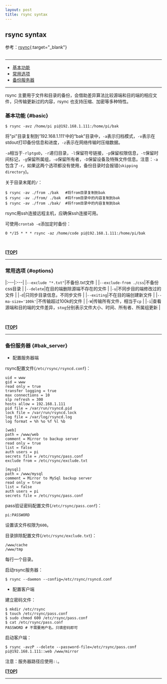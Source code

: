 ```yaml
---
layout: post
title: rsync syntax
---
```

## rsync syntax

参考：[rsync][ref1]{:target="_blank"}

[ref1]:https://rsync.samba.org/

<h2 id="top"></h2>

***

*   [基本功能](#basic)
*   [常用选项](#options)
*   [备份服务器](#bak_server)

***

rsync 主要用于文件和目录的备份，会借助差异算法比较源端和目的端的相应文件，只传输更新过的内容，rsync 也支持压缩、加密等多种特性。

### 基本功能 {#basic}

    $ rsync -avz /home/pi pi@192.168.1.111:/home/pi/bak

将"pi"目录复制到‘192.168.1.111’中的“bak”目录中，`-a`表示归档模式，`-v`表示在stdout打印备份信息和进度，`-z`表示在网络传输时压缩数据。

`-a`相当于`-rlptgoD`，`-r`递归目录，`-l`保留符号链接，`-p`保留权限信息，`-t`保留时间标记，`-g`保留所属组，`-o`保留所有者，`-D`保留设备及特殊文件信息。注意：`-a`包含了`-r`，如果这两个选项都没有使用，备份目录时会报错(`skipping directory`)。

关于目录末尾的`/`：

    $ rsync -av ./from ./bak   #将from目录复制到bak
    $ rsync -av ./from/ ./bak  #将from目录中的内容复制到bak
    $ rsync -av ./from ./bak/  #将from目录中的内容复制到bak

rsync用ssh连接远程主机，应确保ssh连接可用。

可使用`crontab -e`添加定时备份：

    0 */15 * * * rsync -az /home/code pi@192.168.1.111:/home/pi/bak

<br>

**[[TOP](#top)]**

***

### 常用选项 {#options}

|:---|:---|
|`--exclude "*.txt"`|不备份.txt文件 |
|`--exclude-from ./css`|不备份css目录 |
|`--delete`|在目的端删除源端不存在的文件 |
|`-u`|不同步目的端修改过的文件 |
|`-d`|只同步目录信息，不同步文件 |
|`--exiting`|不在目的端创建新文件 |
|`--ma-size='100k'`|不传输超过100k的文件 |
|`-W`|传输所有文件，相当于`cp` |
|`-i`|查看源端和目的端的文件差异，`stog`分别表示文件大小、时间、所有者、所属组更新 |


<br>

**[[TOP](#top)]**

***

### 备份服务器 {#bak_server}

- 配置服务器端

rsync配置文件(`/etc/rsync/rsyncd.conf`)：

    uid = www
    gid = www
    read only = true
    transfer logging = true
    max connections = 10
    slp refresh = 300
    hosts allow = 192.168.1.111
    pid file = /var/run/rsyncd.pid
    lock file = /var/run/rsyncd.lock
    log file = /var/log/rsyncd.log
    log format = %h %o %f %l %b

    [web]
    path = /www/web
    comment = Mirror to backup server
    read only = true
    list = false
    auth users = pi
    secrets file = /etc/rsync/pass.conf
    exclude from = /etc/rsync/exclude.txt

    [mysql]
    path = /www/mysql
    comment = Mirror to MySql backup server
    read only = true
    list = false
    auth users = pi
    secrets file = /etc/rsync/pass.conf

pass验证密码配置文件(`/etc/rsync/pass.conf`)：

    pi:PASSWORD

设置该文件权限为`600`。

目录排除配置文件(`/etc/rsync/exclude.txt`)：

    /www/cache
    /www/tmp

每行一个目录。

启动rsync服务器：

    $ rsync --daemon --config=/etc/rsync/rsyncd.conf

- 配置客户端

建立密码文件：

    $ mkdir /etc/rsync
    $ touch /etc/rsync/pass.conf
    $ sudo chmod 600 /etc/rsync/pass.conf
    $ cat /etc/rsync/pass.conf
    PASSWORD # 不需要用户名，只填密码即可

启动客户端：

    $ rsync -avzP --delete --password-file=/etc/rsync/pass.conf pi@192.168.1.111::web /www/mirror

注意：服务器路径应使用`::`。

**[[TOP](#top)]**

***
